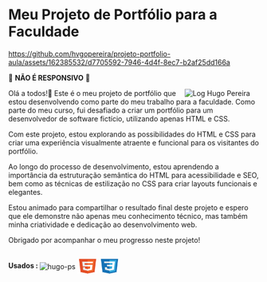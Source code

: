 # Meu Projeto de Portfólio para a Faculdade

https://github.com/hvgopereira/projeto-portfolio-aula/assets/162385532/d7705592-7946-4d4f-8ec7-b2af25dd166a

:red_circle:  <strong>NÃO É RESPONSIVO</strong> :red_circle:

<img src="https://github.com/hvgopereira/netflix-remake/assets/162385532/1063be5e-a9fa-4aba-a6e5-ff5a99957761" min-width="150px" max-width="150px" width="150px" align="right" alt="Log Hugo Pereira" > </img>

  Olá a todos!👋 Este é o meu projeto de portfólio que estou desenvolvendo como parte do meu trabalho para a faculdade. Como parte do meu curso, fui desafiado a criar um portfólio para um desenvolvedor de software fictício, utilizando apenas HTML e CSS.

Com este projeto, estou explorando as possibilidades do HTML e CSS para criar uma experiência visualmente atraente e funcional para os visitantes do portfólio.

Ao longo do processo de desenvolvimento, estou aprendendo a importância da estruturação semântica do HTML para acessibilidade e SEO, bem como as técnicas de estilização no CSS para criar layouts funcionais e elegantes.

Estou animado para compartilhar o resultado final deste projeto e espero que ele demonstre não apenas meu conhecimento técnico, mas também minha criatividade e dedicação ao desenvolvimento web.

Obrigado por acompanhar o meu progresso neste projeto!


##

<section align="center" style="display: inline-block; ">
  <strong> Usados : </strong>
  <img title="Adobe Photoshop" align="center" alt="hugo-ps" height="30" width="40" src="https://cdn.jsdelivr.net/gh/devicons/devicon@latest/icons/photoshop/photoshop-original.svg" />
  <img title="Html5" align="center" alt="hugo-HTML" height="30" width="40" src="https://raw.githubusercontent.com/devicons/devicon/master/icons/html5/html5-original.svg">
  <img title="CSS3" align="center" alt="hugo-CSS" height="30" width="40" src="https://raw.githubusercontent.com/devicons/devicon/master/icons/css3/css3-original.svg">
</section>


